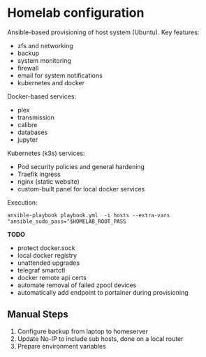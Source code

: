 # Homelab configuration
Ansible-based provisioning of host system (Ubuntu). Key features:
- zfs and networking
- backup
- system monitoring
- firewall
- email for system notifications
- kubernetes and docker

Docker-based services:
- plex
- transmission
- calibre
- databases
- jupyter

Kubernetes (k3s) services:
- Pod security policies and general hardening
- Traefik ingress
- nginx (static website)
- custom-built panel for local docker services

Execution:
```
ansible-playbook playbook.yml  -i hosts --extra-vars "ansible_sudo_pass="$HOMELAB_ROOT_PASS
```

**TODO**
- protect docker.sock
- local docker registry
- unattended upgrades
- telegraf smartctl
- docker remote api certs
- automate removal of failed zpool devices
- automatically add endpoint to portainer during provisioning

## Manual Steps
1. Configure backup from laptop to homeserver
2. Update No-IP to include sub hosts, done on a local router
3. Prepare environment variables

<!-- ### References: -->
<!-- [SSO](https://itnext.io/how-to-implement-a-sso-middleware-for-traefik-v2-on-kubernetes-dcd9d45cc875) -->
